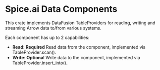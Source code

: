 # Spice.ai Data Components

This crate implements DataFusion TableProviders for reading, writing and streaming Arrow data to/from various systems.

Each component has up to 2 capabilities:
- **Read**: **Required** Read data from the component, implemented via TableProvider.scan().
- **Write**: **Optional** Write data to the component, implemented via TableProvider.insert_into().
